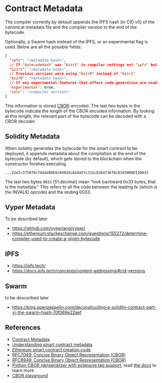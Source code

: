 # Contract Metadata

The compiler currently by default appends the IPFS hash (in CID v0) of the canonical metadata file and the compiler version to the end of the bytecode. 

Optionally, a Swarm hash instead of the IPFS, or an experimental flag is used. Below are all the possible fields:

```json
{
  "ipfs": "<metadata hash>",
  // If "bytecodeHash" was "bzzr1" in compiler settings not "ipfs" but "bzzr1"
  "bzzr1": "<metadata hash>",
  // Previous versions were using "bzzr0" instead of "bzzr1"
  "bzzr0": "<metadata hash>",
  // If any experimental features that affect code generation are used
  "experimental": true,
  "solc": "<compiler version>"
}
```
This information is stored [CBOR](https://tools.ietf.org/html/rfc7049)-encoded. The last two bytes in the bytecode indicate the length of the CBOR encoded information. By looking at this length, the relevant part of the bytecode can be decoded with a CBOR decoder.


## Solidity Metadata

When solidity generates the bytecode for the smart contract to be deployed, it appends metadata about the compilation at the end of the bytecode (by default), which gets stored to the blockchain when the constructor finishes executing. 

```
...22e2c375079c74dab80b9c0492dc8a9a57c332c6364736f6c63430008120033
```
The last two bytes `0033` (51 decimal) mean “look backward 0x33 bytes, that is the metadata.” This refers to all the code between the leading fe (which is the INVALID opcode) and the ending 0033.

## Vyper Metadata

To be described later

- https://github.com/vyperlang/vyper/
- https://ethereum.stackexchange.com/questions/155272/determine-compiler-used-to-create-a-given-bytecode

## IPFS

- https://ipfs.tech/
- https://docs.ipfs.tech/concepts/content-addressing/#cid-versions

## Swarm

to be descsribed later

- https://blog.openzeppelin.com/deconstructing-a-solidity-contract-part-vi-the-swarm-hash-70f069e22aef

## References

- [Contract Metadata](https://docs.soliditylang.org/en/latest/metadata.html)
- [Understanding smart contract metadata](https://www.rareskills.io/post/solidity-metadata)
- [Ethereum smart contract creation code](https://www.rareskills.io/post/ethereum-contract-creation-code)
- [RFC7049: Concise Binary Object Representation (CBOR)](https://datatracker.ietf.org/doc/html/rfc7049)
- [RFC8949: Concise Binary Object Representation (CBOR)](https://www.rfc-editor.org/rfc/rfc8949)
- [Python CBOR (de)serializer with extensive tag support](https://github.com/agronholm/cbor2), read [the docs](https://cbor2.readthedocs.io/en/latest/) to learn more
- [CBOR playground](https://cbor.me/)
